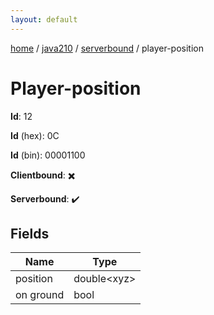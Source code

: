 ```yaml
---
layout: default
---
```


[home](/)  /  [java210](/protocol/java210)  /  [serverbound](/protocol/java210/serverbound)  /  player-position

# Player-position

**Id**: 12

**Id** (hex): 0C

**Id** (bin): 00001100

**Clientbound**: ✖️

**Serverbound**: ✔️

## Fields

Name | Type
---|---
position | double&lt;xyz&gt;
on ground | bool

